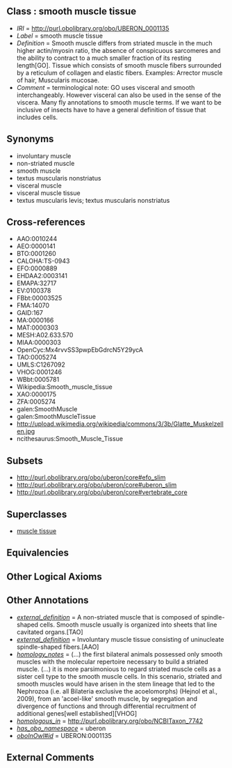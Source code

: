 
## Class : smooth muscle tissue

 * *IRI* = http://purl.obolibrary.org/obo/UBERON_0001135
 * *Label* = smooth muscle tissue
 * *Definition* = Smooth muscle differs from striated muscle in the much higher actin/myosin ratio, the absence of conspicuous sarcomeres and the ability to contract to a much smaller fraction of its resting length[GO]. Tissue which consists of smooth muscle fibers surrounded by a reticulum of collagen and elastic fibers. Examples: Arrector muscle of hair, Muscularis mucosae.
 * *Comment* = terminological note: GO uses visceral and smooth interchangeably. However visceral can also be used in the sense of the viscera. Many fly annotations to smooth muscle terms. If we want to be inclusive of insects have to have a general definition of tissue that includes cells.

## Synonyms

 * involuntary muscle
 * non-striated muscle
 * smooth muscle
 * textus muscularis nonstriatus
 * visceral muscle
 * visceral muscle tissue
 * textus muscularis levis; textus muscularis nonstriatus

## Cross-references

 * AAO:0010244
 * AEO:0000141
 * BTO:0001260
 * CALOHA:TS-0943
 * EFO:0000889
 * EHDAA2:0003141
 * EMAPA:32717
 * EV:0100378
 * FBbt:00003525
 * FMA:14070
 * GAID:167
 * MA:0000166
 * MAT:0000303
 * MESH:A02.633.570
 * MIAA:0000303
 * OpenCyc:Mx4rvvSS3pwpEbGdrcN5Y29ycA
 * TAO:0005274
 * UMLS:C1267092
 * VHOG:0001246
 * WBbt:0005781
 * Wikipedia:Smooth_muscle_tissue
 * XAO:0000175
 * ZFA:0005274
 * galen:SmoothMuscle
 * galen:SmoothMuscleTissue
 * http://upload.wikimedia.org/wikipedia/commons/3/3b/Glatte_Muskelzellen.jpg
 * ncithesaurus:Smooth_Muscle_Tissue

## Subsets

 * http://purl.obolibrary.org/obo/uberon/core#efo_slim
 * http://purl.obolibrary.org/obo/uberon/core#uberon_slim
 * http://purl.obolibrary.org/obo/uberon/core#vertebrate_core

## Superclasses

 * [muscle tissue](../../UBERON/85/UBERON_0002385.md)

## Equivalencies


## Other Logical Axioms


## Other Annotations

 * *[external_definition](../../UBPROP/01/UBPROP_0000001.md)* = A non-striated muscle that is composed of spindle-shaped cells.  Smooth muscle usually is organized into sheets that line cavitated organs.[TAO]
 * *[external_definition](../../UBPROP/01/UBPROP_0000001.md)* = Involuntary muscle tissue consisting of uninucleate spindle-shaped fibers.[AAO]
 * *[homology_notes](../../UBPROP/03/UBPROP_0000003.md)* =  (...) the first bilateral animals possessed only smooth muscles with the molecular repertoire necessary to build a striated muscle. (...) it is more parsimonious to regard striated muscle cells as a sister cell type to the smooth muscle cells. In this scenario, striated and smooth muscles would have arisen in the stem lineage that led to the Nephrozoa (i.e. all Bilateria exclusive the acoelomorphs) (Hejnol et al., 2009), from an 'acoel-like' smooth muscle, by segregation and divergence of functions and through differential recruitment of additional genes[well established][VHOG]
 * *[homologous_in](../../core#homologous/in/core#homologous_in.md)* = http://purl.obolibrary.org/obo/NCBITaxon_7742
 * *[has_obo_namespace](../../ce/oboInOwl#hasOBONamespace.md)* = uberon
 * *[oboInOwl#id](../../id/oboInOwl#id.md)* = UBERON:0001135

## External Comments

